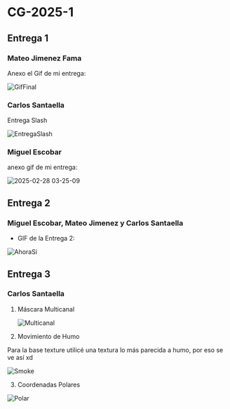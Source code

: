 # CG-2025-1


## Entrega 1

### Mateo Jimenez Fama

Anexo el Gif de mi entrega:

![GifFinal](https://github.com/user-attachments/assets/6b205064-4847-47d2-a8d1-0001398c79fe)

### Carlos Santaella

Entrega Slash 

![EntregaSlash](https://github.com/user-attachments/assets/f3a92faf-ee84-4604-98fc-e47fc4b78e0e)

### Miguel Escobar

anexo gif de mi entrega:

![2025-02-28 03-25-09](https://github.com/user-attachments/assets/f913b827-37b2-42f8-b470-a6b18ea5f204)

## Entrega 2

### Miguel Escobar, Mateo Jimenez y Carlos Santaella

* GIF de la Entrega 2:

![AhoraSi](https://github.com/user-attachments/assets/18dd1ba3-776e-4667-856b-c52669d7e936)

## Entrega 3

### Carlos Santaella

1. Máscara Multicanal

   ![Multicanal](https://github.com/user-attachments/assets/3f88c087-5cd9-4182-83d5-737a609840ff)

2. Movimiento de Humo

Para la base texture utilicé una textura lo más parecida a humo, por eso se ve así xd

![Smoke](https://github.com/user-attachments/assets/b0fd9ae1-6a10-4b20-a2a9-5e3b309e5ce3)

3. Coordenadas Polares

![Polar](https://github.com/user-attachments/assets/069ac518-d0a5-4619-a702-b0a5925c89d9)



